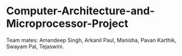 # Computer-Architecture-and-Microprocessor-Project

Team mates: Amandeep Singh, Arkanil Paul, Manisha, Pavan Karthik, Swayam Pal, Tejaswini.
